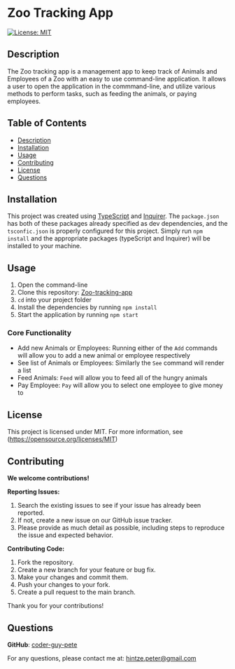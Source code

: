 # Zoo Tracking App

[![License: MIT](https://img.shields.io/badge/License-MIT-blue.svg)](https://opensource.org/licenses/MIT)

## Description

The Zoo tracking app is a management app to keep track of Animals and Employees of a Zoo with an easy to use command-line application. It allows a user to open the application in the commmand-line, and utilize various methods to perform tasks, such as feeding the animals, or paying employees.

## Table of Contents

* [Description](#description)
* [Installation](#installation)
* [Usage](#usage)
* [Contributing](#contributing)
* [License](#license)
* [Questions](#questions)

## Installation

This project was created using [TypeScript](https://www.typescriptlang.org/) and [Inquirer](https://www.npmjs.com/package/inquirer). The `package.json` has both of these packages already specified as dev dependencies, and the `tsconfic.json` is properly configured for this project. Simply run `npm install` and the appropriate packages (typeScript and Inquirer) will be installed to your machine.

## Usage

1. Open the command-line
2. Clone this repository: [Zoo-tracking-app](git@github.com:coder-guy-pete/Zoo-tracking-app.git)
3. `cd` into your project folder
4. Install the dependencies by running `npm install`
5. Start the application by running `npm start`

### Core Functionality

* Add new Animals or Employees: Running either of the `Add` commands will allow you to add a new animal or employee respectively
* See list of Animals or Employees: Similarly the `See` command will render a list
* Feed Animals: `Feed` will allow you to feed all of the hungry animals
* Pay Employee: `Pay` will allow you to select one employee to give money to

## License

This project is licensed under MIT. For more information, see (<https://opensource.org/licenses/MIT>)

## Contributing

**We welcome contributions!**

**Reporting Issues:**

1. Search the existing issues to see if your issue has already been reported.
2. If not, create a new issue on our GitHub issue tracker.
3. Please provide as much detail as possible, including steps to reproduce the issue and expected behavior.

**Contributing Code:**

1. Fork the repository.
2. Create a new branch for your feature or bug fix.
3. Make your changes and commit them.
4. Push your changes to your fork.
5. Create a pull request to the main branch.

Thank you for your contributions!

## Questions

  **GitHub**: [coder-guy-pete](https://github.com/coder-guy-pete)
  
  For any questions, please contact me at: <hintze.peter@gmail.com>
